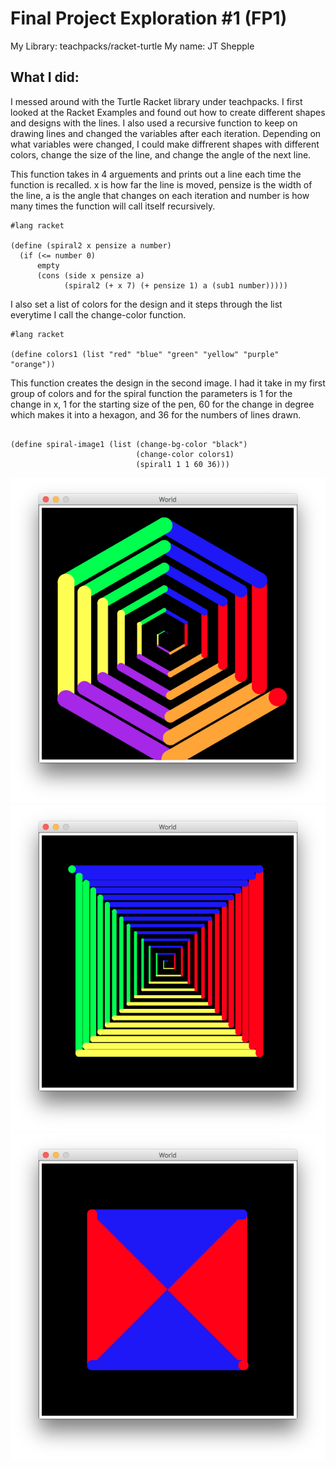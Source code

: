 # Final Project Exploration #1 (FP1)

My Library: teachpacks/racket-turtle
My name: JT Shepple

## What I did:

I messed around with the Turtle Racket library under teachpacks. I first looked at the Racket Examples and found out how to create different shapes and designs with the lines. I also used a recursive function to keep on drawing lines and changed the variables after each iteration. Depending on what variables were changed, I could make diffrerent shapes with different colors, change the size of the line, and change the angle of the next line. 

This function takes in 4 arguements and prints out a line each time the function is recalled. x is how far the line is moved, pensize is the width of the line, a is the angle that changes on each iteration and number is how many times the function will call itself recursively. 

```racket
#lang racket

(define (spiral2 x pensize a number)
  (if (<= number 0)
      empty
      (cons (side x pensize a)
            (spiral2 (+ x 7) (+ pensize 1) a (sub1 number)))))

```


I also set a list of colors for the design and it steps through the list everytime I call the change-color function. 

```racket
#lang racket

(define colors1 (list "red" "blue" "green" "yellow" "purple" "orange"))

```



This function creates the design in the second image. I had it take in my first group of colors and for the spiral function the parameters is 1 for the change in x, 1 for the starting size of the pen, 60 for the change in degree which makes it into a hexagon, and 36 for the numbers of lines drawn. 

```racket

(define spiral-image1 (list (change-bg-color "black")
                            (change-color colors1) 
                            (spiral1 1 1 60 36)))

```


![Image 1](https://github.com/JohnShep/FP1/blob/master/Image%201.png?raw=true)
![Image 2](https://github.com/JohnShep/FP1/blob/master/Image%202.png?raw=true)
![Image 3](https://github.com/JohnShep/FP1/blob/master/Image%203.png?raw=true)

